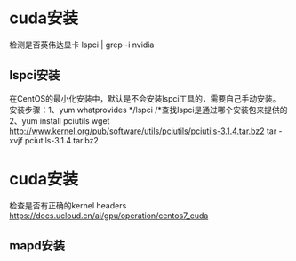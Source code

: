 # cuda安装
检测是否英伟达显卡
 lspci | grep -i nvidia
## lspci安装
在CentOS的最小化安装中，默认是不会安装lspci工具的，需要自己手动安装。
     安装步骤：1、yum  whatprovides  */lspci  /*查找lspci是通过哪个安装包来提供的
               2、yum install pciutils
wget http://www.kernel.org/pub/software/utils/pciutils/pciutils-3.1.4.tar.bz2
tar -xvjf pciutils-3.1.4.tar.bz2

# cuda安装
检查是否有正确的kernel headers
https://docs.ucloud.cn/ai/gpu/operation/centos7_cuda
## mapd安装
